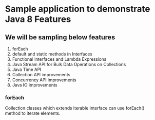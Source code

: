 # Sample application to demonstrate Java 8 Features


## We will be sampling below features
1) forEach
2) default and static methods in Interfaces 
3) Functional Interfaces and Lambda Expressions 
4) Java Stream API for Bulk Data Operations on Collections 
5) Java Time API 
6) Collection API improvements 
7) Concurrency API improvements 
8) Java IO improvements

### forEach
Collection classes which extends Iterable interface can use forEach() method to iterate elements.

